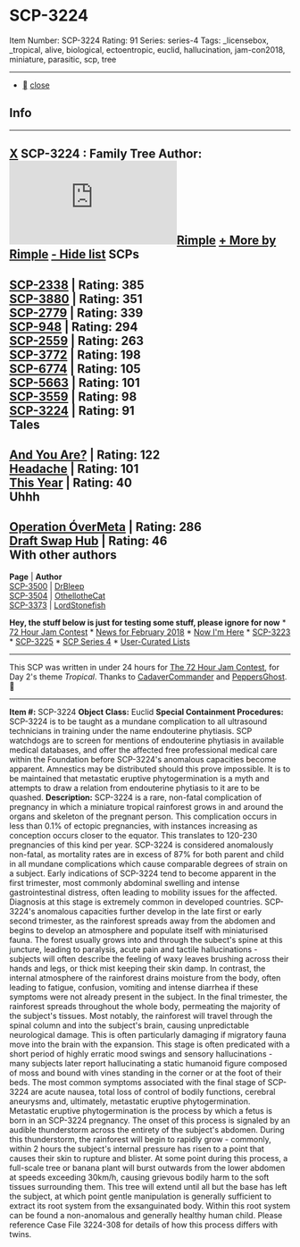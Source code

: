 # SCP-3224
Item Number: SCP-3224
Rating: 91
Series: series-4
Tags: _licensebox, _tropical, alive, biological, ectoentropic, euclid, hallucination, jam-con2018, miniature, parasitic, scp, tree

---

  * [](javascript:;)
[close](javascript:;)
## Info
* * *
[X](javascript:;)
**SCP-3224** : Family Tree
**Author:** [![Rimple](https://www.wikidot.com/avatar.php?userid=2320004&amp;size=small&amp;timestamp=1720188653)](http://www.wikidot.com/user:info/rimple)[Rimple](http://www.wikidot.com/user:info/rimple)
[\+ More by Rimple](javascript:;)
[\- Hide list](javascript:;)
SCPs  
---  
[SCP-2338](/scp-2338) | Rating: 385  
[SCP-3880](/scp-3880) | Rating: 351  
[SCP-2779](/scp-2779) | Rating: 339  
[SCP-948](/scp-948) | Rating: 294  
[SCP-2559](/scp-2559) | Rating: 263  
[SCP-3772](/scp-3772) | Rating: 198  
[SCP-6774](/scp-6774) | Rating: 105  
[SCP-5663](/scp-5663) | Rating: 101  
[SCP-3559](/scp-3559) | Rating: 98  
[SCP-3224](/scp-3224) | Rating: 91  
Tales  
---  
[And You Are?](/you) | Rating: 122  
[Headache](/that-buzzing-behind-your-eye) | Rating: 101  
[This Year](/i-am-going-to-make-it-through-this-year-if-it-kills-me) | Rating: 40  
Uhhh  
---  
[Operation ÓverMeta](/operation-overmeta) | Rating: 286  
[Draft Swap Hub](/draft-swap-hub) | Rating: 46  
With other authors  
---  
**Page** | **Author**  
[SCP-3500](/scp-3500) | [DrBleep](http://www.wikidot.com/user:info/drbleep)  
[SCP-3504](/scp-3504) | [OthellotheCat](http://www.wikidot.com/user:info/othellothecat)  
[SCP-3373](/scp-3373) | [LordStonefish](http://www.wikidot.com/user:info/lordstonefish)  
  
**Hey, the stuff below is just for testing some stuff, please ignore for now**
    * [72 Hour Jam Contest](/72-hour-jam-contest)
    * [News for February 2018](/news-02-2018)
    * [Now I'm Here](/now-i-m-here)
    * [SCP-3223](/scp-3223)
    * [SCP-3225](/scp-3225)
    * [SCP Series 4](/scp-series-4)
    * [User-Curated Lists](/user-curated-lists)
* * *
This SCP was written in under 24 hours for [The 72 Hour Jam Contest](http://www.scp-wiki.net/72-hour-jam-contest), for Day 2's theme _Tropical_.
Thanks to [CadaverCommander](http://www.wikidot.com/user:info/cadavercommander) and [PeppersGhost](http://www.wikidot.com/user:info/peppersghost).
🌴
* * *

**Item #:** SCP-3224
**Object Class:** Euclid
**Special Containment Procedures:** SCP-3224 is to be taught as a mundane complication to all ultrasound technicians in training under the name endouterine phytiasis. SCP watchdogs are to screen for mentions of endouterine phytiasis in available medical databases, and offer the affected free professional medical care within the Foundation before SCP-3224's anomalous capacities become apparent. Amnestics may be distributed should this prove impossible.
It is to be maintained that metastatic eruptive phytogermination is a myth and attempts to draw a relation from endouterine phytiasis to it are to be quashed.
**Description:** SCP-3224 is a rare, non-fatal complication of pregnancy in which a miniature tropical rainforest grows in and around the organs and skeleton of the pregnant person. This complication occurs in less than 0.1% of ectopic pregnancies, with instances increasing as conception occurs closer to the equator. This translates to 120-230 pregnancies of this kind per year.
SCP-3224 is considered anomalously non-fatal, as mortality rates are in excess of 87% for both parent and child in all mundane complications which cause comparable degrees of strain on a subject.
Early indications of SCP-3224 tend to become apparent in the first trimester, most commonly abdominal swelling and intense gastrointestinal distress, often leading to mobility issues for the affected. Diagnosis at this stage is extremely common in developed countries.
SCP-3224's anomalous capacities further develop in the late first or early second trimester, as the rainforest spreads away from the abdomen and begins to develop an atmosphere and populate itself with miniaturised fauna. The forest usually grows into and through the subect's spine at this juncture, leading to paralysis, acute pain and tactile hallucinations - subjects will often describe the feeling of waxy leaves brushing across their hands and legs, or thick mist keeping their skin damp. In contrast, the internal atmosphere of the rainforest drains moisture from the body, often leading to fatigue, confusion, vomiting and intense diarrhea if these symptoms were not already present in the subject.
In the final trimester, the rainforest spreads throughout the whole body, permeating the majority of the subject's tissues. Most notably, the rainforest will travel through the spinal column and into the subject's brain, causing unpredictable neurological damage. This is often particularly damaging if migratory fauna move into the brain with the expansion. This stage is often predicated with a short period of highly erratic mood swings and sensory hallucinations - many subjects later report hallucinating a static humanoid figure composed of moss and bound with vines standing in the corner or at the foot of their beds.
The most common symptoms associated with the final stage of SCP-3224 are acute nausea, total loss of control of bodily functions, cerebral aneurysms and, ultimately, metastatic eruptive phytogermination.
Metastatic eruptive phytogermination is the process by which a fetus is born in an SCP-3224 pregnancy. The onset of this process is signaled by an audible thunderstorm across the entirety of the subject's abdomen. During this thunderstorm, the rainforest will begin to rapidly grow - commonly, within 2 hours the subject's internal pressure has risen to a point that causes their skin to rupture and blister. At some point during this process, a full-scale tree or banana plant will burst outwards from the lower abdomen at speeds exceeding 30km/h, causing grievous bodily harm to the soft tissues surrounding them. This tree will extend until all but the base has left the subject, at which point gentle manipulation is generally sufficient to extract its root system from the exsanguinated body. Within this root system can be found a non-anomalous and generally healthy human child.
Please reference Case File 3224-308 for details of how this process differs with twins.